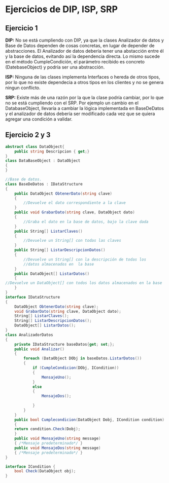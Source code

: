 # Ejercicios de DIP, ISP, SRP
## Ejercicio 1 

**DIP:** No se está cumpliendo con DIP, ya que la clases Analizador de datos y Base de Datos dependen de cosas concretas, en lugar de depender de abstracciones. El Analizador de datos debería tener una abstacción entre él y la base de datos, evitando así la dependencia directa.
Lo mismo sucede en el método CumpleCondición, el parámetro recibido es concreto (DatebaseObject) y podría ser una abstracción.

**ISP:** Ninguna de las clases implementa Interfaces o hereda de otros tipos, por lo que no existe dependecia a otros tipos en los clientes y no se genera ningun conflicto.

**SRP:** Existe más de una razón por la que la clase podría cambiar, por lo que no se está cumpliendo con el SRP. Por ejemplo un cambio en el DatabaseObject, llevaría a cambiar la lógica implementada en BaseDeDatos y el analizador de datos debería ser modificado cada vez que se quiera agregar una condición a validar.


## Ejercicio 2 y 3
```cs
abstract class DataObject{
    public string Descripcion { get;}
}
class DataBaseObject : DataObject
{
}

//Base de datos.
class BaseDeDatos : IDataStructure
{
    public DataObject ObtenerDato(string clave)
    {
        //Devuelve el dato correspondiente a la clave
    }
    public void GrabarDato(string clave, DataObject dato)
    {
        //Graba el dato en la base de datos, bajo la clave dada
    }
    public String[] ListarClaves()
    {
        //Devuelve un String[] con todas las claves
    }
    public String[] ListarDescripcionDatos()
    {
        //Devuelve un String[] con la descripción de todas los 
        //datos almacenados en  la base
    }
    public DataObject[] ListarDatos()
    {
//Devuelve un DataObject[] con todos los datos almacenados en la base
    }
}
interface IDataStructure
{
    DataObject ObtenerDato(string clave);
    void GrabarDato(string clave, DataObject dato);
    String[] ListarClaves();
    String[] ListarDescripcionDatos();
    DataObject[] ListarDatos();
}
class AnalizadorDatos
{
    private IDataStructure baseDatos{get; set;};
    public void Analizar()
    {
        foreach (DataObject DObj in baseDatos.ListarDatos())
        {
            if (CumpleCondicion(DObj, ICondition))
            {
                MensajeUno();
            }
            else
            {
                MensajeDos();
            
            }
        }
    }
    public bool Cumplecondicion(DataObject Dobj, ICondition condition)
    {
    return condition.Check(Dobj);
    }
    public void MensajeUno(string message)
    { /*Mensaje predeterminado*/ }
    public void MensajeDos(string message)
    { /*Mensaje predeterminado*/ }
}

interface ICondition {
    bool Check(DataObject obj);
}
```
